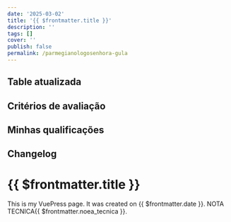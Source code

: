 ```yaml
---
date: '2025-03-02'
title: '{{ $frontmatter.title }}'
description: ''
tags: []
cover: ''
publish: false
permalink: /parmegianologosenhora-gula
---
```

## Table atualizada


## Critérios de avaliação

## Minhas qualificações

## Changelog

# {{ $frontmatter.title }}

This is my VuePress page. It was created on {{ $frontmatter.date }}.
NOTA TECNICA{{ $frontmatter.noea_tecnica }}.